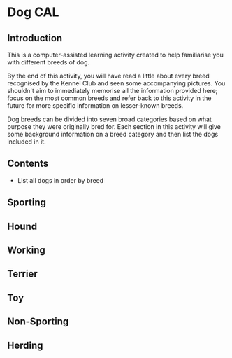 # Dog CAL

## Introduction

This is a computer-assisted learning activity created to help familiarise you with different breeds of dog.

By the end of this activity, you will have read a little about every breed recognised by the Kennel Club and seen some accompanying pictures. You shouldn't aim to immediately memorise all the information provided here; focus on the most common breeds and refer back to this activity in the future for more specific information on lesser-known breeds.

Dog breeds can be divided into seven broad categories based on what purpose they were originally bred for. Each section in this activity will give some background information on a breed category and then list the dogs included in it.

## Contents

- List all dogs in order by breed

## Sporting

## Hound

## Working

## Terrier

## Toy

## Non-Sporting

## Herding